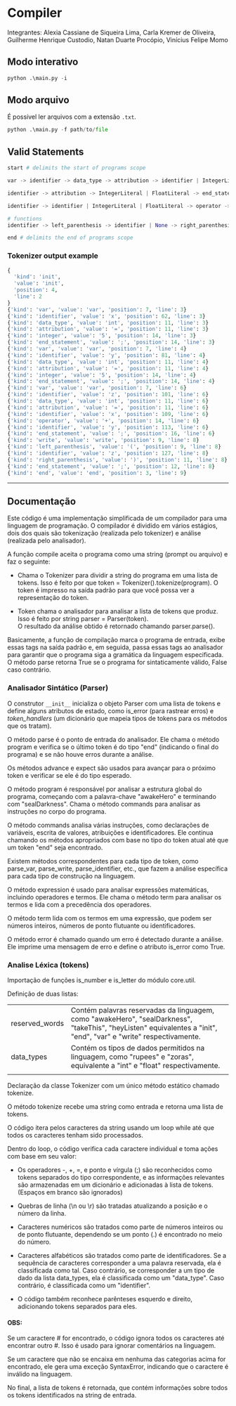 # Compiler
Integrantes:
Alexia Cassiane de Siqueira Lima,
Carla Kremer de Oliveira,
Guilherme Henrique Custodio,
Natan Duarte Procópio,
Vinícius Felipe Momo


## Modo interativo

```python
python .\main.py -i
```

## Modo arquivo

É possível ler arquivos com a extensão `.txt`.

```python
python .\main.py -f path/to/file
```

## Valid Statements

```python
start # delimits the start of programs scope

var -> identifier -> data_type -> attribution -> identifier | IntegerLiteral | FloatLiteral -> end_statement

identifier -> attribution -> IntegerLiteral | FloatLiteral -> end_statement

identifier -> identifier | IntegerLiteral | FloatLiteral -> operator -> identifier | IntegerLiteral | FloatLiteral -> end_statement

# functions
identifier -> left_parenthesis -> identifier | None -> right_parenthesis -> end_statement

end # delimits the end of programs scope
```

### Tokenizer output example

```python
{
  'kind': 'init', 
  'value': 'init', 
  'position': 4, 
  'line': 2
}
{'kind': 'var', 'value': 'var', 'position': 7, 'line': 3}
{'kind': 'identifier', 'value': 'x', 'position': 62, 'line': 3}
{'kind': 'data_type', 'value': 'int', 'position': 11, 'line': 3}
{'kind': 'attribution', 'value': '=', 'position': 11, 'line': 3}
{'kind': 'integer', 'value': '5', 'position': 14, 'line': 3}
{'kind': 'end_statement', 'value': ';', 'position': 14, 'line': 3}
{'kind': 'var', 'value': 'var', 'position': 7, 'line': 4}
{'kind': 'identifier', 'value': 'y', 'position': 81, 'line': 4}
{'kind': 'data_type', 'value': 'int', 'position': 11, 'line': 4}
{'kind': 'attribution', 'value': '=', 'position': 11, 'line': 4}
{'kind': 'integer', 'value': '5', 'position': 14, 'line': 4}
{'kind': 'end_statement', 'value': ';', 'position': 14, 'line': 4}
{'kind': 'var', 'value': 'var', 'position': 7, 'line': 6}
{'kind': 'identifier', 'value': 'z', 'position': 101, 'line': 6}
{'kind': 'data_type', 'value': 'int', 'position': 11, 'line': 6}
{'kind': 'attribution', 'value': '=', 'position': 11, 'line': 6}
{'kind': 'identifier', 'value': 'x', 'position': 109, 'line': 6}
{'kind': 'operator', 'value': '+', 'position': 14, 'line': 6}
{'kind': 'identifier', 'value': 'y', 'position': 113, 'line': 6}
{'kind': 'end_statement', 'value': ';', 'position': 16, 'line': 6}
{'kind': 'write', 'value': 'write', 'position': 9, 'line': 8}
{'kind': 'left_parenthesis', 'value': '(', 'position': 9, 'line': 8}
{'kind': 'identifier', 'value': 'z', 'position': 127, 'line': 8}
{'kind': 'right_parenthesis', 'value': ')', 'position': 11, 'line': 8}
{'kind': 'end_statement', 'value': ';', 'position': 12, 'line': 8}
{'kind': 'end', 'value': 'end', 'position': 3, 'line': 9}
```

---

## Documentação

Este código é uma implementação simplificada de um compilador para uma linguagem de programação. O compilador é dividido em vários estágios, dois dos quais são tokenização (realizada pelo tokenizer) e  análise (realizada pelo analisador).   

A função compile aceita o programa como uma string (prompt ou arquivo) e faz o seguinte:   

- Chama o Tokenizer para dividir a string do programa em uma lista de tokens. Isso é feito por que token = Tokenizer().tokenize(program). O token é impresso na saída padrão para que você possa ver a representação do token. 

- Token chama o analisador para analisar a lista de tokens que produz. Isso é feito por string parser = Parser(token).  
O resultado da análise obtido é retornado chamando parser.parse().  

Basicamente, a função de compilação marca o programa de entrada, exibe essas tags na saída padrão e, em seguida, passa essas tags ao analisador para garantir que o programa siga a gramática da linguagem especificada. O método parse retorna True se o programa for sintaticamente válido, False caso contrário.

### Analisador Sintático (Parser)

O construtor `__init__` inicializa o objeto Parser com uma lista de tokens e define alguns atributos de estado, como is_error (para rastrear erros) e *token_handlers* (um dicionário que mapeia tipos de tokens para os métodos que os tratam).

O método parse é o ponto de entrada do analisador. Ele chama o método program e verifica se o último token é do tipo "end" (indicando o final do programa) e se não houve erros durante a análise.

Os métodos advance e expect são usados para avançar para o próximo token e verificar se ele é do tipo esperado.

O método program é responsável por analisar a estrutura global do programa, começando com a palavra-chave "awakeHero" e terminando com "sealDarkness". Chama o método commands para analisar as instruções no corpo do programa.

O método commands analisa várias instruções, como declarações de variáveis, escrita de valores, atribuições e identificadores. Ele continua chamando os métodos apropriados com base no tipo do token atual até que um token "end" seja encontrado.

Existem métodos correspondentes para cada tipo de token, como parse_var, parse_write, parse_identifier, etc., que fazem a análise específica para cada tipo de construção na linguagem.

O método expression é usado para analisar expressões matemáticas, incluindo operadores e termos. Ele chama o método term para analisar os termos e lida com a precedência dos operadores.

O método term lida com os termos em uma expressão, que podem ser números inteiros, números de ponto flutuante ou identificadores.

O método error é chamado quando um erro é detectado durante a análise. Ele imprime uma mensagem de erro e define o atributo is_error como True.

### Analise Léxica (tokens)

Importação de funções is_number e is_letter do módulo core.util.

Definição de duas listas:

|                |                                                                                                                                                                    |
| -------------- | ------------------------------------------------------------------------------------------------------------------------------------------------------------------ |
| reserved_words | Contém palavras reservadas da linguagem, como "awakeHero", "sealDarkness", "takeThis", "heyListen" equivalentes a  "init", "end", "var" e "write" respectivamente. |
| data_types     | Contém os tipos de dados permitidos na linguagem, como "rupees" e "zoras", equivalente a "int" e "float" respectivamente.                                          |
|                |                                                                                                                                                                    |

Declaração da classe Tokenizer com um único método estático chamado tokenize.

O método tokenize recebe uma string como entrada e retorna uma lista de tokens.

O código itera pelos caracteres da string usando um loop while até que todos os caracteres tenham sido processados.

Dentro do loop, o código verifica cada caractere individual e toma ações com base em seu valor:

- Os operadores -, +, =, e ponto e vírgula (;) são reconhecidos como tokens separados do tipo correspondente, e as informações relevantes são armazenadas em um dicionário e adicionadas à lista de tokens.(Espaços em branco são ignorados)

- Quebras de linha (\n ou \r) são tratadas atualizando a posição e o número da linha.

- Caracteres numéricos são tratados como parte de números inteiros ou de ponto flutuante, dependendo se um ponto (.) é encontrado no meio do número.

- Caracteres alfabéticos são tratados como parte de identificadores. Se a sequência de caracteres corresponder a uma palavra reservada, ela é classificada como tal. Caso contrário, se corresponder a um tipo de dado da lista data_types, ela é classificada como um "data_type". Caso contrário, é classificada como um "identifier".

- O código também reconhece parênteses esquerdo e direito, adicionando tokens separados para eles.


#### OBS: 

Se um caractere # for encontrado, o código ignora todos os caracteres até encontrar outro #. Isso é usado para ignorar comentários na linguagem.

Se um caractere que não se encaixa em nenhuma das categorias acima for encontrado, ele gera uma exceção SyntaxError, indicando que o caractere é inválido na linguagem.

No final, a lista de tokens é retornada, que contém informações sobre todos os tokens identificados na string de entrada.